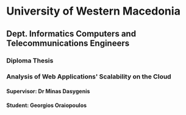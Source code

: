 # University of Western Macedonia
## Dept. Informatics Computers and Telecommunications Engineers
### Diploma Thesis
### Analysis of Web Applications' Scalability on the Cloud
#### Supervisor: Dr Minas Dasygenis
#### Student: Georgios Oraiopoulos
